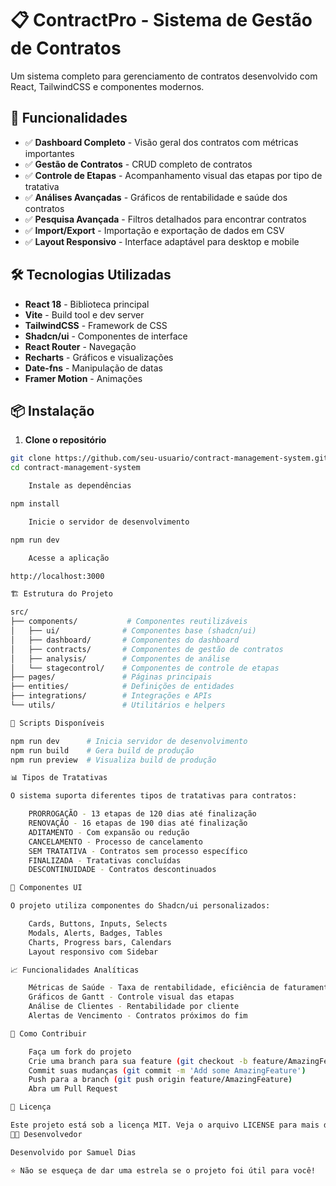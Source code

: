 # 📋 ContractPro - Sistema de Gestão de Contratos

Um sistema completo para gerenciamento de contratos desenvolvido com React, TailwindCSS e componentes modernos.

## 🚀 Funcionalidades

- ✅ **Dashboard Completo** - Visão geral dos contratos com métricas importantes
- ✅ **Gestão de Contratos** - CRUD completo de contratos
- ✅ **Controle de Etapas** - Acompanhamento visual das etapas por tipo de tratativa
- ✅ **Análises Avançadas** - Gráficos de rentabilidade e saúde dos contratos  
- ✅ **Pesquisa Avançada** - Filtros detalhados para encontrar contratos
- ✅ **Import/Export** - Importação e exportação de dados em CSV
- ✅ **Layout Responsivo** - Interface adaptável para desktop e mobile

## 🛠️ Tecnologias Utilizadas

- **React 18** - Biblioteca principal
- **Vite** - Build tool e dev server
- **TailwindCSS** - Framework de CSS
- **Shadcn/ui** - Componentes de interface
- **React Router** - Navegação
- **Recharts** - Gráficos e visualizações
- **Date-fns** - Manipulação de datas
- **Framer Motion** - Animações

## 📦 Instalação

1. **Clone o repositório**
```bash
git clone https://github.com/seu-usuario/contract-management-system.git
cd contract-management-system

    Instale as dependências

npm install

    Inicie o servidor de desenvolvimento

npm run dev

    Acesse a aplicação

http://localhost:3000

🏗️ Estrutura do Projeto

src/
├── components/           # Componentes reutilizáveis
│   ├── ui/              # Componentes base (shadcn/ui)
│   ├── dashboard/       # Componentes do dashboard
│   ├── contracts/       # Componentes de gestão de contratos
│   ├── analysis/        # Componentes de análise
│   └── stagecontrol/    # Componentes de controle de etapas
├── pages/               # Páginas principais
├── entities/            # Definições de entidades
├── integrations/        # Integrações e APIs
└── utils/               # Utilitários e helpers

🔧 Scripts Disponíveis

npm run dev      # Inicia servidor de desenvolvimento
npm run build    # Gera build de produção
npm run preview  # Visualiza build de produção

📊 Tipos de Tratativas

O sistema suporta diferentes tipos de tratativas para contratos:

    PRORROGAÇÃO - 13 etapas de 120 dias até finalização
    RENOVAÇÃO - 16 etapas de 190 dias até finalização
    ADITAMENTO - Com expansão ou redução
    CANCELAMENTO - Processo de cancelamento
    SEM TRATATIVA - Contratos sem processo específico
    FINALIZADA - Tratativas concluídas
    DESCONTINUIDADE - Contratos descontinuados

🎨 Componentes UI

O projeto utiliza componentes do Shadcn/ui personalizados:

    Cards, Buttons, Inputs, Selects
    Modals, Alerts, Badges, Tables
    Charts, Progress bars, Calendars
    Layout responsivo com Sidebar

📈 Funcionalidades Analíticas

    Métricas de Saúde - Taxa de rentabilidade, eficiência de faturamento
    Gráficos de Gantt - Controle visual das etapas
    Análise de Clientes - Rentabilidade por cliente
    Alertas de Vencimento - Contratos próximos do fim

🤝 Como Contribuir

    Faça um fork do projeto
    Crie uma branch para sua feature (git checkout -b feature/AmazingFeature)
    Commit suas mudanças (git commit -m 'Add some AmazingFeature')
    Push para a branch (git push origin feature/AmazingFeature)
    Abra um Pull Request

📝 Licença

Este projeto está sob a licença MIT. Veja o arquivo LICENSE para mais detalhes.
👨‍💻 Desenvolvedor

Desenvolvido por Samuel Dias

⭐ Não se esqueça de dar uma estrela se o projeto foi útil para você!